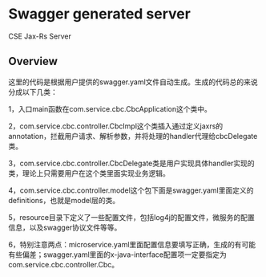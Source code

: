 # Swagger generated server

CSE Jax-Rs Server


## Overview
这里的代码是根据用户提供的swagger.yaml文件自动生成。生成的代码总的来说分成以下几类：

1，入口main函数在com.service.cbc.CbcApplication这个类中。

2，com.service.cbc.controller.CbcImpl这个类插入通过定义jaxrs的annotation，拦截用户请求、解析参数，并将处理的handler代理给cbcDelegate类。

3，com.service.cbc.controller.CbcDelegate类是用户实现具体handler实现的类，理论上只需要用户在这个类里面实现业务逻辑。

4，com.service.cbc.controller.model这个包下面是swagger.yaml里面定义的definitions，也就是model层的类。

5，resource目录下定义了一些配置文件，包括log4j的配置文件，微服务的配置信息，以及swagger协议文件等等。

6，特别注意两点：microservice.yaml里面配置信息要填写正确，生成的有可能有些偏差；swagger.yaml里面的x-java-interface配置项一定要指定为com.service.cbc.controller.Cbc。
